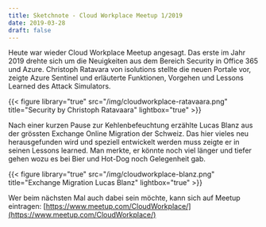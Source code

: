 ```yaml
---
title: Sketchnote - Cloud Workplace Meetup 1/2019
date: 2019-03-28
draft: false
---
```


Heute war wieder Cloud Workplace Meetup angesagt. Das erste im Jahr 2019 drehte sich um die Neuigkeiten aus dem Bereich Security in Office 365 und Azure. Christoph Ratavara von isolutions stellte die neuen Portale vor, zeigte Azure Sentinel und erläuterte Funktionen, Vorgehen und Lessons Learned des Attack Simulators.

{{< figure library="true" src="/img/cloudworkplace-ratavaara.png" title="Security by Christoph Ratavaara" lightbox="true" >}}


Nach einer kurzen Pause zur Kehlenbefeuchtung erzählte Lucas Blanz aus der grössten Exchange Online Migration der Schweiz. Das hier vieles neu herausgefunden wird und speziell entwickelt werden muss zeigte er in seinen Lessons learned. Man merkte, er könnte noch viel länger und tiefer gehen wozu es bei Bier und Hot-Dog noch Gelegenheit gab.

{{< figure library="true" src="/img/cloudworkplace-blanz.png" title="Exchange Migration Lucas Blanz" lightbox="true" >}}


Wer beim nächsten Mal auch dabei sein möchte, kann sich auf Meetup eintragen: [https://www.meetup.com/CloudWorkplace/](https://www.meetup.com/CloudWorkplace/)